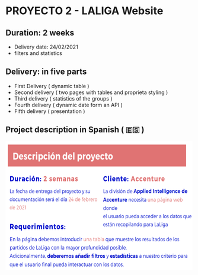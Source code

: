 # PROYECTO 2 - LALIGA Website

## Duration: 2 weeks
- Delivery date: 24/02/2021
- filters and statistics

## Delivery: in five parts
- First Delivery ( dynamic table )
- Second delivery ( two pages with tables and proprieta styling )
- Third delivery ( statistics of the groups )
- Fourth delivery ( dynamic date form an API )
- Fifth delivery ( presentation )

## Project description in Spanish ( 🇪🇸 )

<img src="https://github.com/BlasToth/letscoder-bootcamp-202101/blob/main/proyecto-2-la-liga-website/descripcion-del-proyecto.png" height="350" width="650" alt="proyect description in Spanish"> 